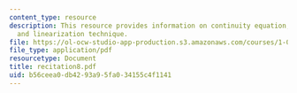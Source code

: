 ```yaml
---
content_type: resource
description: This resource provides information on continuity equation, momentum equation,
  and linearization technique.
file: https://ol-ocw-studio-app-production.s3.amazonaws.com/courses/1-060-engineering-mechanics-ii-spring-2006/b56ceea0db4293a95fa034155c4f1141_recitation8.pdf
file_type: application/pdf
resourcetype: Document
title: recitation8.pdf
uid: b56ceea0-db42-93a9-5fa0-34155c4f1141
---
```


